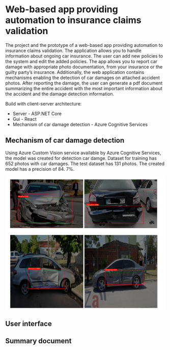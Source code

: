 # Web-based app providing automation to insurance claims validation

The project and the prototype of a web-based app providing automation to insurance claims validation. The application allows you to handle information about ongoing car insurance. The user can add new policies to the system and edit the added policies. The app allows you to report car damage with appropriate photo documentation, from your insurance or the guilty party’s insurance. Additionally, the web application contains mechanisms enabling the detection of car damages on attached accident photos. After reporting the damage, the user can generate a pdf document summarizing the entire accident with the most important information about the accident and the damage detection information.

Build with client-server architecture:

- Server - ASP.NET Core
- Gui - React
- Mechanism of car damage detection - Azure Cognitive Services

## Mechanism of car damage detection

Using Azure Custom Vision service available by Azure Cognitive Services, the model was created for detection car damge. Dataset for training has 652 photos with car damages. The test dataset has 131 photos. The created model has a precision of 84. 7%.

![damages](screenshots/damages.PNG "damages")

## User interface

## Summary document
